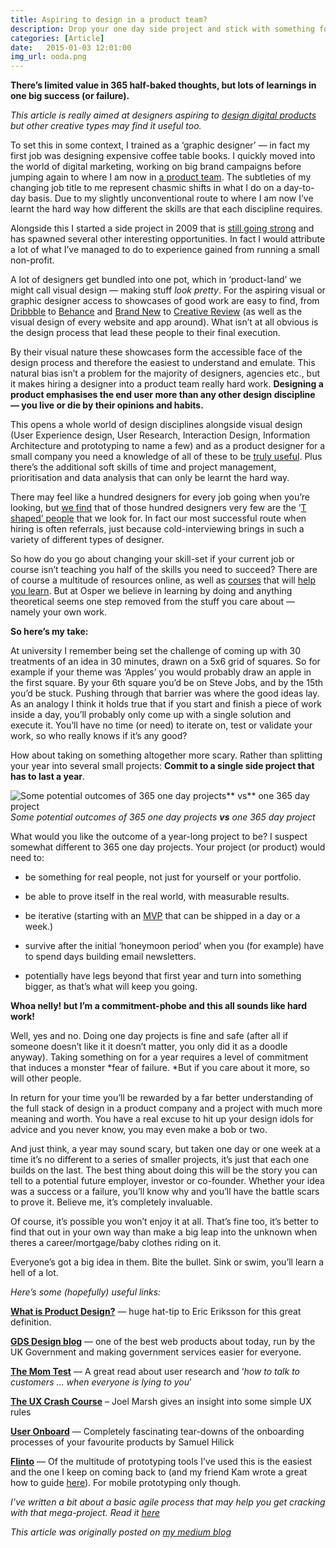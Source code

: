 ```yaml
---
title: Aspiring to design in a product team?
description: Drop your one day side project and stick with something for a year.
categories: [Article]
date:   2015-01-03 12:01:00
img_url: ooda.png
---
```


**There’s limited value in 365 half-baked thoughts, but lots of learnings in one big success (or failure).**

*This article is really aimed at designers aspiring to [design digital products](https://medium.com/@ericeriksson/what-is-product-design-9709572cb3ff) but other creative types may find it useful too.*

To set this in some context, I trained as a ‘graphic designer’ — in fact my first job was designing expensive coffee table books. I quickly moved into the world of digital marketing, working on big brand campaigns before jumping again to where I am now in [a product team](https://osper.com). The subtleties of my changing job title to me represent chasmic shifts in what I do on a day-to-day basis. Due to my slightly unconventional route to where I am now I’ve learnt the hard way how different the skills are that each discipline requires.

Alongside this I started a side project in 2009 that is [still going strong](https://shellsuitzombie.co.uk) and has spawned several other interesting opportunities. In fact I would attribute a lot of what I’ve managed to do to experience gained from running a small non-profit.

A lot of designers get bundled into one pot, which in ‘product-land’ we might call visual design — making stuff *look pretty*. For the aspiring visual or graphic designer access to showcases of good work are easy to find, from [Dribbble](https://dribbble.com/) to [Behance](https://www.behance.net/) and [Brand New](https://www.underconsideration.com/brandnew/#.VKf7F4qsWqI) to [Creative Review](https://www.creativereview.co.uk/) (as well as the visual design of every website and app around). What isn’t at all obvious is the design process that lead these people to their final execution.

By their visual nature these showcases form the accessible face of the design process and therefore the easiest to understand and emulate. This natural bias isn’t a problem for the majority of designers, agencies etc., but it makes hiring a designer into a product team really hard work.
**Designing a product emphasises the end user more than any other design discipline — you live or die by their opinions and habits.**

This opens a whole world of design disciplines alongside visual design (User Experience design, User Research, Interaction Design, Information Architecture and prototyping to name a few) and as a product designer for a small company you need a knowledge of all of these to be [truly useful](https://medium.com/@ericeriksson/what-is-product-design-9709572cb3ff). Plus there’s the additional soft skills of time and project management, prioritisation and data analysis that can only be learnt the hard way.

There may feel like a hundred designers for every job going when you’re looking, but [we find](https://osper.com/jobs) that of those hundred designers very few are the ’[T shaped’ people](https://chiefexecutive.net/ideo-ceo-tim-brown-t-shaped-stars-the-backbone-of-ideoae%E2%84%A2s-collaborative-culture) that we look for. In fact our most successful route when hiring is often referrals, just because cold-interviewing brings in such a variety of different types of designer.

So how do you go about changing your skill-set if your current job or course isn’t teaching you half of the skills you need to succeed? There are of course a multitude of resources online, as well as [courses](https://generalassemb.ly/) that will [help you learn](https://www.hyperisland.com/). But at Osper we believe in learning by doing and anything theoretical seems one step removed from the stuff you care about — namely your own work.

**So here’s my take:**

At university I remember being set the challenge of coming up with 30 treatments of an idea in 30 minutes, drawn on a 5x6 grid of squares. So for example if your theme was ‘Apples’ you would probably draw an apple in the first square. By your 6th square you’d be on Steve Jobs, and by the 15th you’d be stuck. Pushing through that barrier was where the good ideas lay. As an analogy I think it holds true that if you start and finish a piece of work inside a day, you’ll probably only come up with a single solution and execute it. You’ll have no time (or need) to iterate on, test or validate your work, so who really knows if it’s any good?

How about taking on something altogether more scary. Rather than splitting your year into several small projects:
**Commit to a single side project that has to last a year**.

![Some potential outcomes of 365 one day projects** vs** one 365 day project](https://cdn-images-1.medium.com/max/6400/1*dCK8ElM3iuCGtMvVY2l4rA.jpeg)*Some potential outcomes of 365 one day projects **vs** one 365 day project*

What would you like the outcome of a year-long project to be? I suspect somewhat different to 365 one day projects. Your project (or product) would need to:

* be something for real people, not just for yourself or your portfolio.

* be able to prove itself in the real world, with measurable results.

* be iterative (starting with an [MVP](https://en.wikipedia.org/wiki/Minimum_viable_product) that can be shipped in a day or a week.)

* survive after the initial ‘honeymoon period’ when you (for example) have to spend days building email newsletters.

* potentially have legs beyond that first year and turn into something bigger, as that’s what will keep you going.

**Whoa nelly! but I’m a commitment-phobe and this all sounds like hard work!**

Well, yes and no. Doing one day projects is fine and safe (after all if someone doesn’t like it it doesn’t matter, you only did it as a doodle anyway). Taking something on for a year requires a level of commitment that induces a monster *fear of failure. *But if you care about it more, so will other people.

In return for your time you’ll be rewarded by a far better understanding of the full stack of design in a product company and a project with much more meaning and worth. You have a real excuse to hit up your design idols for advice and you never know, you may even make a bob or two.

And just think, a year may sound scary, but taken one day or one week at a time it’s no different to a series of smaller projects, it’s just that each one builds on the last. The best thing about doing this will be the story you can tell to a potential future employer, investor or co-founder. Whether your idea was a success or a failure, you’ll know why and you’ll have the battle scars to prove it. Believe me, it’s completely invaluable.

Of course, it’s possible you won’t enjoy it at all. That’s fine too, it’s better to find that out in your own way than make a big leap into the unknown when theres a career/mortgage/baby clothes riding on it.

Everyone’s got a big idea in them. Bite the bullet. Sink or swim, you’ll learn a hell of a lot.

*Here’s some (hopefully) useful links:*

**[What is Product Design?](https://medium.com/@ericeriksson/what-is-product-design-9709572cb3ff)** — huge hat-tip to Eric Eriksson for this great definition.

**[GDS Design blog](https://gds.blog.gov.uk/2014/07/18/whats-the-design-process-at-gds/)** — one of the best web products about today, run by the UK Government and making government services easier for everyone.

**[The Mom Test](https://momtestbook.com/)** — A great read about user research and ‘*how to talk to customers … when everyone is lying to you*’

**[The UX Crash Course](https://thehipperelement.com/post/75476711614/ux-crash-course-31-fundamentals)** – Joel Marsh gives an insight into some simple UX rules

**[User Onboard](https://www.useronboard.com/)** — Completely fascinating tear-downs of the onboarding processes of your favourite products by Samuel Hilick

**[Flinto](https://www.flinto.com/)** — Of the multitude of prototyping tools I’ve used this is the easiest and the one I keep on coming back to (and my friend Kam wrote a great how to guide [here](https://medium.com/@kamkeshmiri/easily-build-code-free-ios-prototypes-with-flinto-a81502bb0121)). For mobile prototyping only though.

*I’ve written a bit about a basic agile process that may help you get cracking with that mega-project. Read it [here](/ooda)*

_This article was originally posted on [my medium blog](https://medium.com/@jonnyburch/aspiring-to-design-in-a-product-team-a865ee5bace0)_
